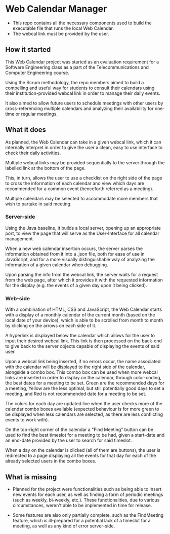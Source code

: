 # Web Calendar Manager

- This repo contains all the necessary components used to build the executable file that runs the local Web Calendar.
- The webcal link must be provided by the user.



## How it started

This Web Calendar project was started as an evaluation requirement for a Software Engineering class as a part of the Telecommunications and Computer Engineering course.

Using the Scrum methodology, the repo members aimed to build a compelling and useful way for students to consult their calendars using their institution-provided webcal link in order to manage their daily events.

It also aimed to allow future users to schedule meetings with other users by cross-referencing multiple calendars and analyzing their availability for one-time or regular meetings.



## What it does

As planned, the Web Calendar can take in a given webcal link, which it can internally interpret in order to give the user a clean, easy to use interface to check their daily activities.

Multiple webcal links may be provided sequentially to the server through the labelled link at the bottom of the page.

This, in turn, allows the user to use a checklist on the right side of the page to cross the information of each calendar and view which days are recommended for a common event (henceforth referred as a meeting).

Multiple calendars may be selected to accommodate more members that wish to partake in said meeting.



### Server-side

Using the Java baseline, it builds a local server, opening up an appropriate port, to view the page that will serve as the User-Interface for all calendar management.

When a new web calendar insertion occurs, the server parses the information obtained from it into a .json file, both for ease of use in JavaScript, and for a more visually distinguishable way of analyzing the information of a given calendar when debugging.

Upon parsing the info from the webcal link, the server waits for a request from the web page, after which it provides it with the requested information for the display (e.g. the events of a given day upon it being clicked). 



### Web-side

With a combination of HTML, CSS and JavaScript, the Web Calendar starts with a display of a monthly calendar of the current month (based on the local date of your device), which is able to be scrolled from month to month by clicking on the arrows on each side of it.

A hyperlink is displayed below the calendar which allows for the user to input their desired webcal link. This link is then processed on the back-end to give back to the server objects capable of displaying the events of said user. 

Upon a webcal link being inserted, if no errors occur, the name associated with the calendar will be displayed to the right side of the calendar, alongside a combo box. This combo box can be used when more webcal links are inserted in order to display on the calendar, through color-coding, the best dates for a meeting to be set. Green are the recommended days for a meeting, Yellow are the less optimal, but still potentially good days to set a meeting, and Red is not recommended date for a meeting to be set.

The colors for each day are updated live when the user checks more of the calendar combo boxes available (expected behaviour is for more green to be displayed when less calendars are selected, as there are less conflicting events to work with).

On the top-right corner of the calendar a "Find Meeting" button can be used to find the best timeslot for a meeting to be had, given a start-date and an end-date provided by the user to search for said timeslot.

When a day on the calendar is clicked (all of them are buttons), the user is redirected to a page displaying all the events for that day for each of the already selected users in the combo boxes. 



## What is missing

- Planned for the project were functionalities such as being able to insert new events for each user, as well as finding a form of periodic meetings (such as weekly, bi-weekly, etc.). These functionalities, due to various circumstances, weren't able to be implemented in time for release.

- Some features are also only partially complete, such as the FindMeeting feature, which is ill-prepared for a potential lack of a timeslot for a meeting, as well as any kind of error server-side. 


